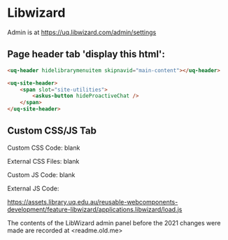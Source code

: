 # Libwizard


Admin is at https://uq.libwizard.com/admin/settings

## Page header tab 'display this html':

```html
<uq-header hidelibrarymenuitem skipnavid="main-content"></uq-header>

<uq-site-header>
    <span slot="site-utilities">
        <askus-button hideProactiveChat />
    </span>
</uq-site-header>
```

## Custom CSS/JS Tab

Custom CSS Code: blank

External CSS Files: blank

Custom JS Code: blank

External JS Code: 

https://assets.library.uq.edu.au/reusable-webcomponents-development/feature-libwizard/applications.libwizard/load.js


The contents of the LibWizard admin panel before the 2021 changes were made are recorded at <readme.old.me>
